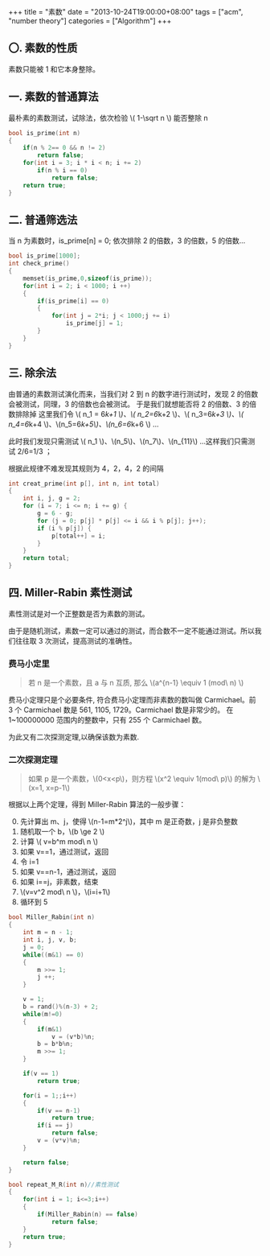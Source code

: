 +++
title = "素数"
date = "2013-10-24T19:00:00+08:00"
tags = ["acm", "number theory"]
categories = ["Algorithm"]
+++

## 〇. 素数的性质

素数只能被 1 和它本身整除。

## 一. 素数的普通算法

最朴素的素数测试，试除法，依次检验 \\( 1-\sqrt n \\) 能否整除 n

```c++
bool is_prime(int n)
{
	if(n % 2== 0 && n != 2)
		return false;
	for(int i = 3; i * i < n; i += 2)
		if(n % i == 0)
			return false;
	return true;
}
```

## 二. 普通筛选法

当 n 为素数时，is_prime[n] = 0;
依次排除 2 的倍数，3 的倍数，5 的倍数...

```c++
bool is_prime[1000];
int check_prime()
{
    memset(is_prime,0,sizeof(is_prime));
    for(int i = 2; i < 1000; i ++)
    {
        if(is_prime[i] == 0)
        {
            for(int j = 2*i; j < 1000;j += i)
                is_prime[j] = 1;
        }
    }
}
```

## 三. 除余法

由普通的素数测试演化而来，当我们对 2 到 n 的数字进行测试时，发现 2 的倍数会被测试，同理，3 的倍数也会被测试。
于是我们就想能否将 2 的倍数、3 的倍数排除掉
这里我们令 \\( n_1 = 6*k+1 \\)、\\( n_2=6*k+2 \\)、\\( n_3=6*k+3 \\)、\\( n_4=6*k+4 \\)、\\(n_5=6*k+5\\)、\\(n_6=6*k+6 \\) ...

此时我们发现只需测试 \\( n_1 \\)、\\(n_5\\)、\\(n_7\\)、\\(n\_{11}\\) ...这样我们只需测试  2/6=1/3 ；

根据此规律不难发现其规则为 4，2，4，2 的间隔

```c++
int creat_prime(int p[], int n, int total)  
{  
    int i, j, g = 2;  
    for (i = 7; i <= n; i += g) {  
        g = 6 - g;  
        for (j = 0; p[j] * p[j] <= i && i % p[j]; j++);  
        if (i % p[j]) {  
            p[total++] = i;  
        }  
    }  
    return total;  
}
```

## 四. Miller-Rabin 素性测试

素性测试是对一个正整数是否为素数的测试。

由于是随机测试，素数一定可以通过的测试，而合数不一定不能通过测试。所以我们往往取 3 次测试，提高测试的准确性。

### 费马小定里 

> 若 n 是一个素数，且 a 与 n 互质, 那么 \\(a^{n-1} \equiv 1 (mod\ n) \\)

费马小定理只是个必要条件, 符合费马小定理而非素数的数叫做 Carmichael。前 3 个 Carmichael 数是 561, 1105, 1729。Carmichael 数是非常少的。 在 1~100000000 范围内的整数中，只有 255 个 Carmichael 数。

为此又有二次探测定理,以确保该数为素数.

### 二次探测定理

> 如果 p 是一个素数，\\(0<x<p\\)，则方程 \\(x^2 \equiv 1(mod\ p)\\) 的解为 \\(x=1, x=p-1\\)

根据以上两个定理，得到 Miller-Rabin 算法的一般步骤：

0. 先计算出 m、j，使得 \\(n-1=m*2^j\\)，其中 m 是正奇数，j 是非负整数
1. 随机取一个 b，\\(b \ge 2 \\) 
2. 计算 \\( v=b^m mod\ n \\)
3. 如果 v==1，通过测试，返回
4. 令 i=1
5. 如果 v==n-1，通过测试，返回
6. 如果 i==j，非素数，结束
7. \\\(v=v^2 mod\ n \\)，\\(i=i+1\\)
8. 循环到 5

```c++
bool Miller_Rabin(int n)
{
    int m = n - 1;
    int i, j, v, b;
    j = 0;
    while((m&1) == 0)
    {
        m >>= 1;
        j ++;
    }

    v = 1;
    b = rand()%(n-3) + 2;
    while(m!=0)
    {
        if(m&1)
            v = (v*b)%n;
        b = b*b%n;
        m >>= 1;
    }

    if(v == 1)
        return true;

    for(i = 1;;i++)
    {
        if(v == n-1)
            return true;
        if(i == j)
            return false;
        v = (v*v)%n;
    }

    return false;
}

bool repeat_M_R(int n)//素性测试
{
    for(int i = 1; i<=3;i++)
    {
        if(Miller_Rabin(n) == false)
            return false;
    }
    return true;
}
```

